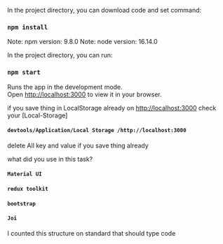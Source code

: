
In the project directory, you can download code and set command:

### `npm install`
Note: npm version: 9.8.0
Note: node version: 16.14.0



In the project directory, you can run:

### `npm start`

Runs the app in the development mode.\
Open [http://localhost:3000](http://localhost:3000) to view it in your browser.

if you save thing in LocalStorage already on [http://localhost:3000](http://localhost:3000) check your [Local-Storage]
#### `devtools/Application/Local Storage /http://localhost:3000`
delete All key and value if you save thing already

what did you use in this task?
#### `Material UI`
#### `redux toolkit`
#### `bootstrap`
#### `Joi`

I counted this structure on standard that should type code







